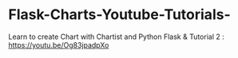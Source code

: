 # Flask-Charts-Youtube-Tutorials-
Learn to create Chart with Chartist and Python Flask 
& Tutorial 2 : https://youtu.be/Og83jpadpXo
